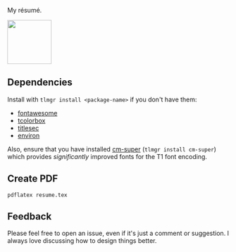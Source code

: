 My résumé.

<img
    width="100"
    height="100"
    src="https://gist.githubusercontent.com/cfclrk/fe97b1a7c33e42d3f90ab7fafd530fe4/raw/3cedf99ee506fb93366769763fae184492b1fb52/like_a_sir.png" />

Dependencies
------------

Install with `tlmgr install <package-name>` if you don't have them:

- [fontawesome](https://ctan.org/pkg/fontawesome)
- [tcolorbox](https://ctan.org/pkg/tcolorbox)
- [titlesec](https://ctan.org/pkg/titlesec)
- [environ](https://ctan.org/pkg/environ)

Also, ensure that you have installed [cm-super](https://ctan.org/pkg/cm-super)
(`tlmgr install cm-super`) which provides _significantly_ improved fonts for the
T1 font encoding.

Create PDF
----------

    pdflatex resume.tex

Feedback
--------

Please feel free to open an issue, even if it's just a comment or suggestion. I
always love discussing how to design things better.
